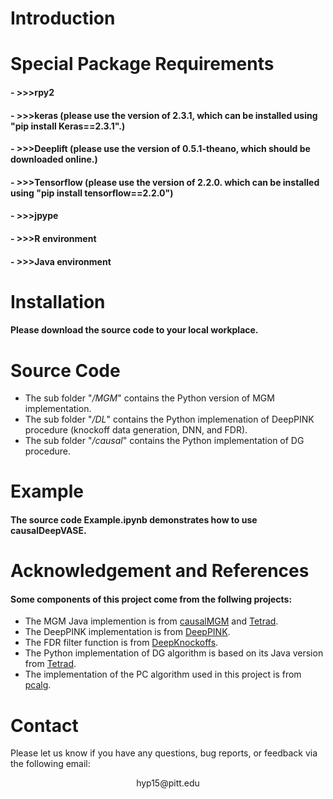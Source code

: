 
# Introduction

#### 

# Special Package Requirements

#### - >>>rpy2
#### - >>>keras (please use the version of 2.3.1, which can be installed using "pip install Keras==2.3.1".)
#### - >>>Deeplift (please use the version of 0.5.1-theano, which should be downloaded online.)
#### - >>>Tensorflow (please use the version of 2.2.0. which can be installed using "pip install tensorflow==2.2.0")
#### - >>>jpype
#### - >>>R environment
#### - >>>Java environment

# Installation

#### Please download the source code to your local workplace.

# Source Code 

- The sub folder "*/MGM*" contains the Python version of MGM implementation.
- The sub folder "*/DL*" contains the Python implemenation of DeepPINK procedure (knockoff data generation, DNN, and FDR).
- The sub folder "*/causal*" contains the Python implementation of DG procedure.

# Example

#### The source code Example.ipynb demonstrates how to use causalDeepVASE.

# Acknowledgement and References

#### Some components of this project come from the follwing projects:
- The MGM Java implemention is from [causalMGM](https://github.com/benoslab/causalMGM) and [Tetrad](https://www.ccd.pitt.edu).
- The DeepPINK implementation is from [DeepPINK](https://github.com/younglululu/DeepPINK).
- The FDR filter function is from [DeepKnockoffs](https://github.com/msesia/deepknockoffs).
- The Python implementation of DG algorithm is based on its Java version from [Tetrad](https://www.ccd.pitt.edu).
- The implementation of the PC algorithm used in this project is from [pcalg](https://github.com/keiichishima/pcalg).

# Contact
Please let us know if you have any questions, bug reports, or feedback via the following email:
<p align="center">
    hyp15@pitt.edu
</p>
    

